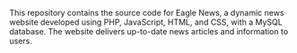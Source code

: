 This repository contains the source code for Eagle News, a dynamic news website developed using PHP, JavaScript, HTML, and CSS, with a MySQL database. The website delivers up-to-date news articles and information to users.
